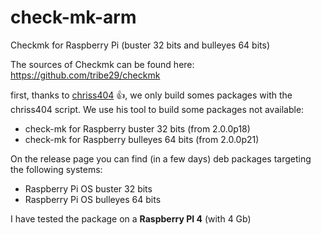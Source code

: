 # check-mk-arm
Checkmk for Raspberry Pi (buster 32 bits and bulleyes 64 bits)

The sources of Checkmk can be found here: https://github.com/tribe29/checkmk

first, thanks to [chriss404](https://github.com/chrisss404/check-mk-arm) :+1:, we only build somes packages with the chriss404 script.
We use his tool to build some packages not available:

- check-mk for Raspberry buster 32 bits (from 2.0.0p18)
- check-mk for Raspberry bulleyes 64 bits (from 2.0.0p21)

On the release page you can find (in a few days) deb packages targeting the following systems:
- Raspberry Pi OS buster 32 bits
- Raspberry Pi OS bulleyes 64 bits

I have tested the package on a **Raspberry PI 4** (with 4 Gb)

